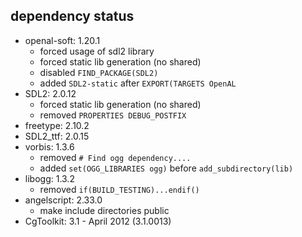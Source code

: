 ## dependency status

- openal-soft: 1.20.1
  - forced usage of sdl2 library
  - forced static lib generation (no shared)
  - disabled `FIND_PACKAGE(SDL2)`
  - added `SDL2-static` after `EXPORT(TARGETS OpenAL `
- SDL2: 2.0.12
  - forced static lib generation (no shared)
  - removed `PROPERTIES DEBUG_POSTFIX`
- freetype: 2.10.2
- SDL2_ttf: 2.0.15
- vorbis: 1.3.6
  - removed `# Find ogg dependency....`
  - added `set(OGG_LIBRARIES ogg)` before `add_subdirectory(lib)`
- libogg: 1.3.2
  - removed `if(BUILD_TESTING)...endif()`
- angelscript: 2.33.0
  - make include directories public
- CgToolkit: 3.1 - April 2012 (3.1.0013)